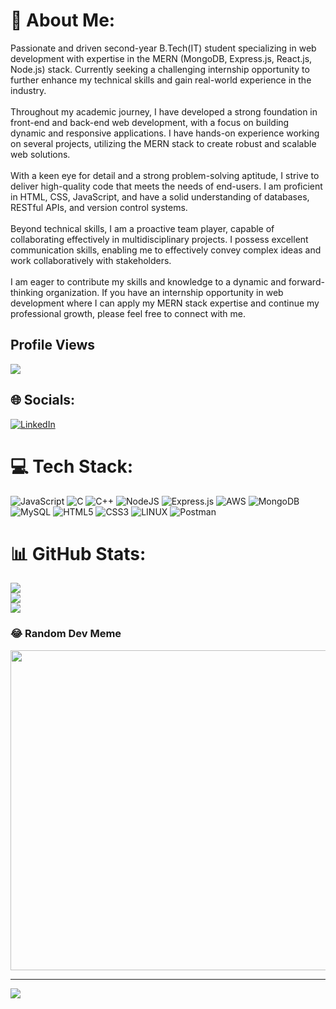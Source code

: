 # 💫 About Me:
Passionate and driven second-year B.Tech(IT) student specializing in web development with expertise in the MERN (MongoDB, Express.js, React.js, Node.js) stack. Currently seeking a challenging internship opportunity to further enhance my technical skills and gain real-world experience in the industry.<br><br>Throughout my academic journey, I have developed a strong foundation in front-end and back-end web development, with a focus on building dynamic and responsive applications. I have hands-on experience working on several projects, utilizing the MERN stack to create robust and scalable web solutions.<br><br>With a keen eye for detail and a strong problem-solving aptitude, I strive to deliver high-quality code that meets the needs of end-users. I am proficient in HTML, CSS, JavaScript, and have a solid understanding of databases, RESTful APIs, and version control systems.<br><br>Beyond technical skills, I am a proactive team player, capable of collaborating effectively in multidisciplinary projects. I possess excellent communication skills, enabling me to effectively convey complex ideas and work collaboratively with stakeholders.<br><br>I am eager to contribute my skills and knowledge to a dynamic and forward-thinking organization. If you have an internship opportunity in web development where I can apply my MERN stack expertise and continue my professional growth, please feel free to connect with me.

## Profile Views
[![](https://visitcount.itsvg.in/api?id=Ankitkumar7571&icon=0&color=0)](https://visitcount.itsvg.in)

## 🌐 Socials:
[![LinkedIn](https://img.shields.io/badge/LinkedIn-%230077B5.svg?logo=linkedin&logoColor=white)](https://linkedin.com/in/royalking) 

# 💻 Tech Stack:
![JavaScript](https://img.shields.io/badge/javascript-%23323330.svg?style=for-the-badge&logo=javascript&logoColor=%23F7DF1E) ![C](https://img.shields.io/badge/c-%2300599C.svg?style=for-the-badge&logo=c&logoColor=white) ![C++](https://img.shields.io/badge/c++-%2300599C.svg?style=for-the-badge&logo=c%2B%2B&logoColor=white) ![NodeJS](https://img.shields.io/badge/node.js-6DA55F?style=for-the-badge&logo=node.js&logoColor=white) ![Express.js](https://img.shields.io/badge/express.js-%23404d59.svg?style=for-the-badge&logo=express&logoColor=%2361DAFB) ![AWS](https://img.shields.io/badge/AWS-%23FF9900.svg?style=for-the-badge&logo=amazon-aws&logoColor=white) ![MongoDB](https://img.shields.io/badge/MongoDB-%234ea94b.svg?style=for-the-badge&logo=mongodb&logoColor=white) ![MySQL](https://img.shields.io/badge/mysql-%2300f.svg?style=for-the-badge&logo=mysql&logoColor=white) ![HTML5](https://img.shields.io/badge/html5-%23E34F26.svg?style=for-the-badge&logo=html5&logoColor=white) ![CSS3](https://img.shields.io/badge/css3-%231572B6.svg?style=for-the-badge&logo=css3&logoColor=white) ![LINUX](https://img.shields.io/badge/Linux-FCC624?style=for-the-badge&logo=linux&logoColor=black) ![Postman](https://img.shields.io/badge/Postman-FF6C37?style=for-the-badge&logo=postman&logoColor=white)
# 📊 GitHub Stats:
![](https://github-readme-stats.vercel.app/api?username=Ankitkumar7571&theme=tokyonight&hide_border=false&include_all_commits=false&count_private=false)<br/>
![](https://github-readme-streak-stats.herokuapp.com/?user=Ankitkumar7571&theme=tokyonight&hide_border=false)<br/>
![](https://github-readme-stats.vercel.app/api/top-langs/?username=Ankitkumar7571&theme=tokyonight&hide_border=false&include_all_commits=false&count_private=false&layout=compact)

### 😂 Random Dev Meme
<img src="https://rm.up.railway.app/" width="512px"/>

---
[![](https://visitcount.itsvg.in/api?id=Ankitkumar7571&icon=0&color=0)](https://visitcount.itsvg.in)

<!-- Proudly created with GPRM ( https://gprm.itsvg.in ) -->
